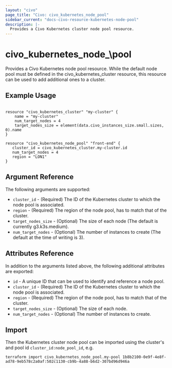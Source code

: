 ```yaml
---
layout: "civo"
page_title: "Civo: civo_kubernetes_node_pool"
sidebar_current: "docs-civo-resource-kubernetes-node-pool"
description: |-
  Provides a Civo Kubernetes cluster node pool resource.
---
```


# civo\_kubernetes\_node_\pool

Provides a Civo Kubernetes node pool resource. While the default node pool must be defined in the civo_kubernetes_cluster resource, this resource can be used to add additional ones to a cluster.

## Example Usage

```hcl

resource "civo_kubernetes_cluster" "my-cluster" {
    name = "my-cluster"
    num_target_nodes = 4
    target_nodes_size = element(data.civo_instances_size.small.sizes, 0).name
}

resource "civo_kubernetes_node_pool" "front-end" {
   cluster_id = civo_kubernetes_cluster.my-cluster.id
   num_target_nodes = 4
   region = "LON1"
}

```

## Argument Reference

The following arguments are supported:

* `cluster_id` - (Required) The ID of the Kubernetes cluster to which the node pool is associated.
* `region` - (Required) The region of the node pool, has to match that of the cluster.
* `target_nodes_size` - (Optional) The size of each node (The default is currently g3.k3s.medium).
* `num_target_nodes` - (Optional) The number of instances to create (The default at the time of writing is 3).

## Attributes Reference

In addition to the arguments listed above, the following additional attributes are exported:

* `id` - A unique ID that can be used to identify and reference a node pool.
* `cluster_id` - (Required) The ID of the Kubernetes cluster to which the node pool is associated.
* `region` - (Required) The region of the node pool, has to match that of the cluster.
* `target_nodes_size` - (Optional) The size of each node.
* `num_target_nodes` - (Optional) The number of instances to create.

## Import

Then the Kubernetes cluster node pool can be imported using the cluster's and pool id `cluster_id:node_pool_id`, e.g.

```
terraform import civo_kubernetes_node_pool.my-pool 1b8b2100-0e9f-4e8f-ad78-9eb578c2a0af:502c1130-cb9b-4a88-b6d2-307bd96d946a
```
